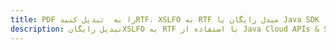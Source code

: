 ---title: PDF را به  تبدیل کنیدRTF، XSLFO به RTF مبدل رایگان یا Java SDKdescription: تبدیل رایگانXSLFO به RTF با استفاده از Java Cloud APIs & SDK همچنین اسناد PDF را در Cloud ایجاد، ویرایش و رندر کنید.---